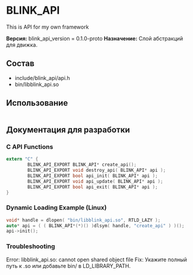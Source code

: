 # BLINK_API
This is API for my own framework

**Версия:**
blink_api_version = 0.1.0-proto
**Назначение:** Слой абстракций для движка.

## Состав
- include/blink_api/api.h
- bin/libblink_api.so

## Использование
```bash

```

## Документация для разработки

### C API Functions
```C
extern "C" {
        BLINK_API_EXPORT BLINK_API* create_api();
        BLINK_API_EXPORT void destroy_api( BLINK_API* api );
        BLINK_API_EXPORT bool api_init( BLINK_API* api );
        BLINK_API_EXPORT void api_update( BLINK_API* api );
        BLINK_API_EXPORT bool api_exit( BLINK_API* api );
}
```

### Dynamic Loading Example (Linux)
```cpp
void* handle = dlopen( "bin/libblink_api.so", RTLD_LAZY );
auto* api = ( ( BLINK_API*(*)() )dlsym( handle, "create_api" ) )();
api->init();
```

### Troubleshooting
Error: libblink_api.so: cannot open shared object file
Fix: Укажите полный путь к .so или добавьте bin/ в LD_LIBRARY_PATH.
